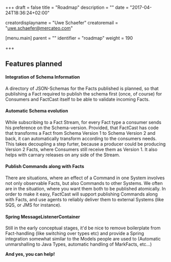 +++
draft = false
title = "Roadmap"
description = ""
date = "2017-04-24T18:36:24+02:00"

creatordisplayname = "Uwe Schaefer"
creatoremail = "uwe.schaefer@mercateo.com"

[menu.main]
parent = ""
identifier = "roadmap"
weight = 190

+++

## Features planned

#### Integration of Schema Information

A directory of JSON-Schemas for the Facts published is planned, so that publishing a Fact required to publish the schema first (once, of course) for Consumers and FactCast itself to be able to validate incoming Facts.

#### Automatic Schema evolution

While subscribing to a Fact Stream, for every Fact type a consumer sends his preference on the Schema-version. Provided, that FactCast has code that transforms a Fact from Schema Version 1 to Schema Version 2 and back, it can automatically transform according to the consumers needs.
This takes decoupling a step furter, because a producer could be producing Version 2 Facts, where Consumers still receive them as Version 1. It also helps with carnary releases on any side of the Stream.

#### Publish Commands along with Facts

There are situations, where an effect of a Command in one System involves not only observable Facts, but also Commands to other Systems. We often are in the situation, where you want them both to be published atomically. In order to make it easy, FactCast will support publishing Commands along with Facts, and use agents to reliably deliver them to external Systems (like SQS, or JMS for instance).

#### Spring MessageListenerContainer

Still in the early conceptual stages, it'd be nice to remove boilerplate from Fact-handling (like switching over types etc) and provide a Spring integration somewhat similar to the Models people are used to (Automatic unmarshalling to Java Types, automatic handling of MarkFacts, etc...)

**And yes, you can help!**
